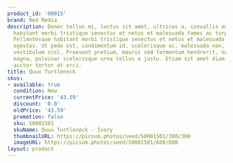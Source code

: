 ```yaml
---
product_id: '00015'
brand: Red Media
description: Donec tellus mi, luctus sit amet, ultrices a, convallis eu, lorem. Pellentesque
  habitant morbi tristique senectus et netus et malesuada fames ac turpis egestas.
  Pellentesque habitant morbi tristique senectus et netus et malesuada fames ac turpis
  egestas. Ut pede est, condimentum id, scelerisque ac, malesuada non, quam. Sed posuere
  vestibulum nisl. Praesent pretium, mauris sed fermentum hendrerit, nulla lorem iaculis
  magna, pulvinar scelerisque urna tellus a justo. Etiam sit amet diam. Vestibulum
  auctor tortor at orci.
title: Quux Turtleneck
skus:
- available: true
  condition: New
  currentPrice: '43.59'
  discount: '0.0'
  oldPrice: '43.59'
  promotion: false
  sku: S0001501
  skuName: Quux Turtleneck - Ivory
  thumbnailURL: https://picsum.photos/seed/S0001501/300/300
  imageURL: https://picsum.photos/seed/S0001501/600/600
layout: product
---
```

